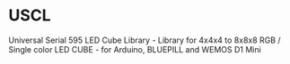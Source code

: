 # USCL
Universal Serial 595 LED Cube Library - Library for 4x4x4 to 8x8x8 RGB / Single color LED CUBE - for Arduino, BLUEPILL and WEMOS D1 Mini
